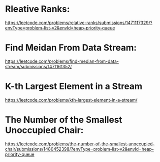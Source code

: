 # Rleative Ranks:
https://leetcode.com/problems/relative-ranks/submissions/1471117329/?envType=problem-list-v2&envId=heap-priority-queue

# Find Meidan From Data Stream:
https://leetcode.com/problems/find-median-from-data-stream/submissions/1471161352/

# K-th Largest Element in a Stream
https://leetcode.com/problems/kth-largest-element-in-a-stream/

# The Number of the Smallest Unoccupied Chair: 
https://leetcode.com/problems/the-number-of-the-smallest-unoccupied-chair/submissions/1480452398/?envType=problem-list-v2&envId=heap-priority-queue
